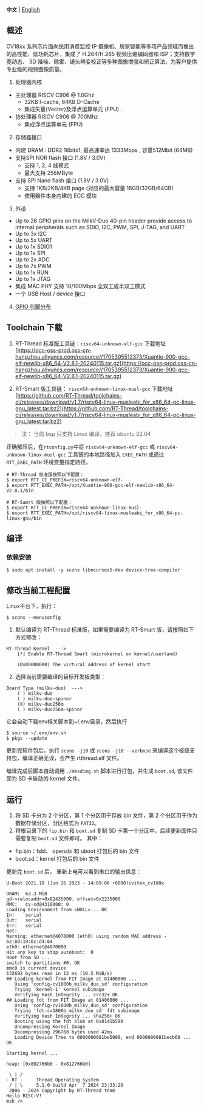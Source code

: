  **中文** | [English](README_en.md)

## 概述
CV18xx 系列芯片面向民用消费监控 IP 摄像机、居家智能等多项产品领域而推出的高性能、低功耗芯片，集成了 H.264/H.265 视频压缩编码器和 ISP；支持数字寛动态、 3D 降噪、除雾、镜头畸变校正等多种图像增强和矫正算法，为客户提供专业级的视频图像质量。

1. 处理器内核

- 主处理器 RISCV C906 @ 1.0Ghz
  - 32KB I-cache, 64KB D-Cache
  -  集成矢量(Vector)及浮点运算单元 (FPU) .
- 协处理器 RISCV C906 @ 700Mhz
  - 集成浮点运算单元 (FPU)

2. 存储器接口
- 内建 DRAM : DDR2 16bitx1, 最高速率达 1333Mbps , 容量512Mbit (64MB)
- 支持SPI NOR flash 接口 (1.8V / 3.0V)
  - 支持 1, 2, 4 线模式
  - 最大支持 256MByte
- 支持 SPI Nand flash 接口 (1.8V / 3.0V)
  - 支持 1KB/2KB/4KB page (对应的最大容量 16GB/32GB/64GB)
  - 使用器件本身内建的 ECC 模块

3. 外设
- Up to 26 GPIO pins on the MilkV-Duo 40-pin header provide access to internal peripherals such as SDIO, I2C, PWM, SPI, J-TAG, and UART
- Up to 3x I2C
- Up to 5x UART
- Up to 1x SDIO1
- Up to 1x SPI
- Up to 2x ADC
- Up to 7x PWM
- Up to 1x RUN
- Up to 1x JTAG
- 集成 MAC PHY 支持 10/100Mbps 全双工或半双工模式
- 一个 USB Host / device 接口

4. [GPIO 引脚分布](https://milkv.io/zh/docs/duo/getting-started/duo256m#gpio-%E5%BC%95%E8%84%9A%E5%88%86%E5%B8%83)

## Toolchain 下载
1. RT-Thread 标准版工具链：`riscv64-unknown-elf-gcc` 下载地址  [https://occ-oss-prod.oss-cn-hangzhou.aliyuncs.com/resource//1705395512373/Xuantie-900-gcc-elf-newlib-x86_64-V2.8.1-20240115.tar.gz](https://occ-oss-prod.oss-cn-hangzhou.aliyuncs.com/resource//1705395512373/Xuantie-900-gcc-elf-newlib-x86_64-V2.8.1-20240115.tar.gz)

2. RT-Smart 版工具链： `riscv64-unknown-linux-musl-gcc` 下载地址 [https://github.com/RT-Thread/toolchains-ci/releases/download/v1.7/riscv64-linux-musleabi_for_x86_64-pc-linux-gnu_latest.tar.bz2](https://github.com/RT-Thread/toolchains-ci/releases/download/v1.7/riscv64-linux-musleabi_for_x86_64-pc-linux-gnu_latest.tar.bz2)

> 注：
当前 bsp 只支持 Linux 编译，推荐 ubuntu 22.04

正确解压后，在`rtconfig.py`中将 `riscv64-unknown-elf-gcc` 或 `riscv64-unknown-linux-musl-gcc` 工具链的本地路径加入 `EXEC_PATH` 或通过 `RTT_EXEC_PATH` 环境变量指定路径。

```shell
# RT-Thread 标准版按照以下配置：
$ export RTT_CC_PREFIX=riscv64-unknown-elf-
$ export RTT_EXEC_PATH=/opt/Xuantie-900-gcc-elf-newlib-x86_64-V2.8.1/bin

# RT-Samrt 版按照以下配置：
$ export RTT_CC_PREFIX=riscv64-unknown-linux-musl-
$ export RTT_EXEC_PATH=/opt/riscv64-linux-musleabi_for_x86_64-pc-linux-gnu/bin
```

## 编译

### 依赖安装
```shell
$ sudo apt install -y scons libncurses5-dev device-tree-compiler
```

## 修改当前工程配置

Linux平台下，执行：
```shell
$ scons --menuconfig
```

1. 默认编译为 RT-Thread 标准版，如果需要编译为 RT-Smart 版，请按照如下方式修改：
```shell
RT-Thread Kernel  --->
    [*] Enable RT-Thread Smart (microkernel on kernel/userland)

    (0x80000000) The virtural address of kernel start
```

2. 选择当前需要编译的目标开发板类型：
```shell
Board Type (milkv-duo)  --->
    ( ) milkv-duo
    ( ) milkv-duo-spinor
    (X) milkv-duo256m
    ( ) milkv-duo256m-spinor
```

它会自动下载env相关脚本到~/.env目录，然后执行
```shell
$ source ~/.env/env.sh
$ pkgs --update
```
更新完软件包后，执行 `scons -j10` 或 `scons -j10 --verbose` 来编译这个板级支持包，编译正确无误，会产生 rtthread.elf 文件。

编译完成后脚本自动调用 `./mksdimg.sh` 脚本进行打包，并生成 `boot.sd`, 该文件即为 SD 卡启动的 kernel 文件。


## 运行
1. 将 SD 卡分为 2 个分区，第 1 个分区用于存放 bin 文件，第 2 个分区用于作为数据存储分区，分区格式为 `FAT32`。
2. 将根目录下的 `fip.bin` 和 `boot.sd` 复制 SD 卡第一个分区中。后续更新固件只需要复制 `boot.sd` 文件即可。
其中：
- fip.bin：fsbl、 opensbi 和 uboot 打包后的 bin 文件
- boot.sd：kernel 打包后的 bin 文件

更新完 `boot.sd` 后， 重新上电可以看到串口的输出信息：
```shell
U-Boot 2021.10 (Jun 26 2023 - 14:09:06 +0800)cvitek_cv180x

DRAM:  63.3 MiB
gd->relocaddr=0x82435000. offset=0x2235000
MMC:   cv-sd@4310000: 0
Loading Environment from <NULL>... OK
In:    serial
Out:   serial
Err:   serial
Net:
Warning: ethernet@4070000 (eth0) using random MAC address - 62:80:19:6c:d4:64
eth0: ethernet@4070000
Hit any key to stop autoboot:  0
Boot from SD ...
switch to partitions #0, OK
mmc0 is current device
132692 bytes read in 12 ms (10.5 MiB/s)
## Loading kernel from FIT Image at 81400000 ...
   Using 'config-cv1800b_milkv_duo_sd' configuration
   Trying 'kernel-1' kernel subimage
   Verifying Hash Integrity ... crc32+ OK
## Loading fdt from FIT Image at 81400000 ...
   Using 'config-cv1800b_milkv_duo_sd' configuration
   Trying 'fdt-cv1800b_milkv_duo_sd' fdt subimage
   Verifying Hash Integrity ... sha256+ OK
   Booting using the fdt blob at 0x8141b590
   Uncompressing Kernel Image
   Decompressing 296768 bytes used 42ms
   Loading Device Tree to 0000000081be5000, end 0000000081becb60 ... OK

Starting kernel ...

heap: [0x802766b0 - 0x812766b0]

 \ | /
- RT -     Thread Operating System
 / | \     5.1.0 build Apr  7 2024 23:33:20
 2006 - 2024 Copyright by RT-Thread team
Hello RISC-V!
msh />
```
